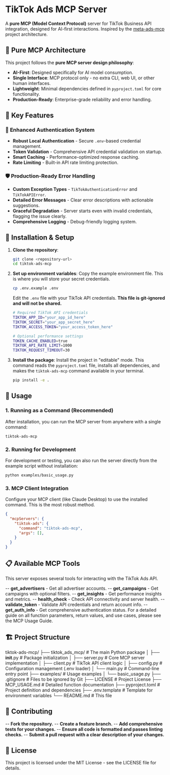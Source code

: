 # TikTok Ads MCP Server

A **pure MCP (Model Context Protocol)** server for TikTok Business API integration, designed for AI-first interactions. Inspired by the [meta-ads-mcp](https://github.com/pipeboard-co/meta-ads-mcp.git) project architecture.

## 🎯 **Pure MCP Architecture**

This project follows the **pure MCP server design philosophy**:
- **AI-First**: Designed specifically for AI model consumption.
- **Single Interface**: MCP protocol only - no extra CLI, web UI, or other human interfaces.
- **Lightweight**: Minimal dependencies defined in `pyproject.toml` for core functionality.
- **Production-Ready**: Enterprise-grade reliability and error handling.

## 🚀 **Key Features**

### 🔐 **Enhanced Authentication System**
- **Robust Local Authentication** - Secure `.env`-based credential management.
- **Token Validation** - Comprehensive API credential validation on startup.
- **Smart Caching** - Performance-optimized response caching.
- **Rate Limiting** - Built-in API rate limiting protection.

### 🛡️ **Production-Ready Error Handling**
- **Custom Exception Types** - `TikTokAuthenticationError` and `TikTokAPIError`.
- **Detailed Error Messages** - Clear error descriptions with actionable suggestions.
- **Graceful Degradation** - Server starts even with invalid credentials, flagging the issue clearly.
- **Comprehensive Logging** - Debug-friendly logging system.

## 🔧 Installation & Setup

1.  **Clone the repository**:
    ```bash
    git clone <repository-url>
    cd tiktok-ads-mcp
    ```

2.  **Set up environment variables**:
    Copy the example environment file. This is where you will store your secret credentials.
    ```bash
    cp .env.example .env
    ```
    Edit the `.env` file with your TikTok API credentials. **This file is git-ignored and will not be shared.**
    ```bash
    # Required TikTok API credentials
    TIKTOK_APP_ID="your_app_id_here"
    TIKTOK_SECRET="your_app_secret_here"
    TIKTOK_ACCESS_TOKEN="your_access_token_here"

    # Optional performance settings
    TOKEN_CACHE_ENABLED=true
    TIKTOK_API_RATE_LIMIT=1000
    TIKTOK_REQUEST_TIMEOUT=30
    ```

3.  **Install the package**:
    Install the project in "editable" mode. This command reads the `pyproject.toml` file, installs all dependencies, and makes the `tiktok-ads-mcp` command available in your terminal.
    ```bash
    pip install -e .
    ```

## 🚀 Usage

### **1. Running as a Command (Recommended)**

After installation, you can run the MCP server from anywhere with a single command:
```bash 
tiktok-ads-mcp
```

### **2. Running for Development**

For development or testing, you can also run the server directly from the example script without installation:
```bash
python examples/basic_usage.py
```

### **3. MCP Client Integration**
Configure your MCP client (like Claude Desktop) to use the installed command. This is the most robust method.
```JSON
{
  "mcpServers": {
    "tiktok-ads": {
      "command": "tiktok-ads-mcp",
      "args": [],
    }
  }
}
```

## 📋 Available MCP Tools
This server exposes several tools for interacting with the TikTok Ads API.

-- **get_advertisers** - Get all advertiser accounts.
-- **get_campaigns** - Get campaigns with optional filters.
-- **get_insights** - Get performance insights and metrics.
-- **health_check** - Check API connectivity and server health.
-- **validate_token** - Validate API credentials and return account info.
-- **get_auth_info** - Get comprehensive authentication status.
For a detailed guide on all function parameters, return values, and use cases, please see the MCP Usage Guide.

## 🏗️ Project Structure
tiktok-ads-mcp/
├── tiktok_ads_mcp/           # The main Python package
│   ├── __init__.py          # Package initialization
│   ├── server.py            # Core MCP server implementation
│   ├── client.py            # TikTok API client logic
│   ├── config.py            # Configuration management (.env loader)
│   └── main.py              # Command-line entry point
├── examples/                 # Usage examples
│   └── basic_usage.py
├── .gitignore               # Files to be ignored by Git
├── LICENSE                  # Project License
├── MCP_USAGE.md             # Detailed function documentation
├── pyproject.toml           # Project definition and dependencies
├── .env.template            # Template for environment variables
└── README.md                # This file

## 🤝 Contributing
-- **Fork the repository.**
-- **Create a feature branch.**
-- **Add comprehensive tests for your changes.**
-- **Ensure all code is formatted and passes linting checks.**
-- **Submit a pull request with a clear description of your changes.**

## 📄 License
This project is licensed under the MIT License - see the LICENSE file for details.